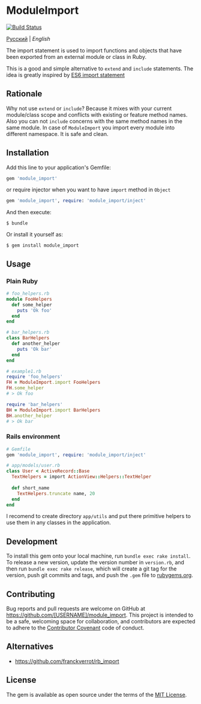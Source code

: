 # ModuleImport

[![Build Status](https://travis-ci.org/dapi/module_import.svg?branch=master)](https://travis-ci.org/dapi/module_import)

[Русский](README.ru.md) | *English*

The import statement is used to import functions and objects that have been exported from an external module or class in Ruby.

This is a good and simple alternative to `extend` and `include` statements. The idea is greatly inspired by [ES6 import statement](https://developer.mozilla.org/en/docs/web/javascript/reference/statements/import)

## Rationale

Why not use `extend` or `include`? Because it mixes with your current module/class scope and conflicts with existing or feature method names. Also you can not `include` concerns with the same method names in the same module. In case of `ModuleImport` you import every module into different namespace. It is safe and clean.

## Installation

Add this line to your application's Gemfile:

```ruby
gem 'module_import'
```

or require injector when you want to have `import` method in `Object`

```ruby
gem 'module_import', require: 'module_import/inject'
```

And then execute:

    $ bundle

Or install it yourself as:

    $ gem install module_import

## Usage

### Plain Ruby

```ruby
# foo_helpers.rb
module FooHelpers
  def some_helper
    puts 'Ok foo'
  end
end

# bar_helpers.rb
class BarHelpers
  def another_helper
    puts 'Ok bar'
  end
end

# example1.rb
require 'foo_helpers'
FH = ModuleImport.import FooHelpers
FH.some_helper
# > Ok foo

require 'bar_helpers'
BH = ModuleImport.import BarHelpers
BH.another_helper
# > Ok bar
```

### Rails environment

```ruby
# Gemfile
gem 'module_import', require: 'module_import/inject'

# app/models/user.rb
class User < ActiveRecord::Base
  TextHelpers = import ActionView::Helpers::TextHelper
  
  def short_name
    TextHelpers.truncate name, 20
  end
end
```

I recomend to create directory `app/utils` and put there primitive helpers to use them in any classes in the application.

## Development

To install this gem onto your local machine, run `bundle exec rake install`. To release a new version, update the version number in `version.rb`, and then run `bundle exec rake release`, which will create a git tag for the version, push git commits and tags, and push the `.gem` file to [rubygems.org](https://rubygems.org).

## Contributing

Bug reports and pull requests are welcome on GitHub at https://github.com/[USERNAME]/module_import. This project is intended to be a safe, welcoming space for collaboration, and contributors are expected to adhere to the [Contributor Covenant](contributor-covenant.org) code of conduct.


## Alternatives

* https://github.com/franckverrot/rb_import

## License

The gem is available as open source under the terms of the [MIT License](http://opensource.org/licenses/MIT).

